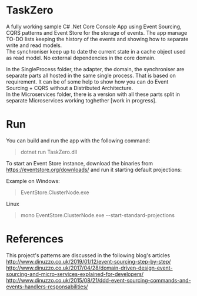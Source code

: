 # TaskZero
A fully working sample C# .Net Core Console App using Event Sourcing, CQRS patterns and Event Store for the storage of events. The app manage TO-DO lists keeping the history of the events and showing how to separate write and read models.  
The synchroniser keep up to date the current state in a cache object used as read model. No external dependencies in the core domain.  
  
In the SingleProcess folder, the adapter, the domain, the synchroniser are separate parts all hosted in the same single process. That is based on requirement. It can be of some help to show how you can do Event Sourcing + CQRS without a Distributed Architecture.  
In the Microservices folder, there is a version with all these parts split in separate Microservices working toghether [work in progress].  
  
# Run  
You can build and run the app with the following command:  
> dotnet run TaskZero.dll <optional-youeventstorelink-default-localhost>  
  
To start an Event Store instance, download the binaries from https://eventstore.org/downloads/ and run it starting default projections:  
  
Example on Windows:  
> EventStore.ClusterNode.exe 
  
Linux  
> mono EventStore.ClusterNode.exe --start-standard-projections  
  
# References  
This project's patterns are discussed in the following blog's articles  
http://www.dinuzzo.co.uk/2019/01/12/event-sourcing-step-by-step/  
http://www.dinuzzo.co.uk/2017/04/28/domain-driven-design-event-sourcing-and-micro-services-explained-for-developers/  
http://www.dinuzzo.co.uk/2015/08/21/ddd-event-sourcing-commands-and-events-handlers-responsabilities/
